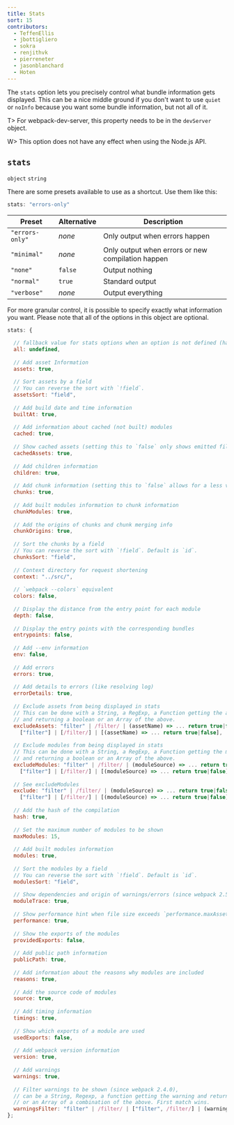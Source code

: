 ```yaml
---
title: Stats
sort: 15
contributors:
  - TeffenEllis
  - jbottigliero
  - sokra
  - renjithvk
  - pierreneter
  - jasonblanchard
  - Hoten
---
```


The `stats` option lets you precisely control what bundle information gets displayed. This can be a nice middle ground if you don't want to use `quiet` or `noInfo` because you want some bundle information, but not all of it.

T> For webpack-dev-server, this property needs to be in the `devServer` object.

W> This option does not have any effect when using the Node.js API.

## `stats`

`object` `string`

There are some presets available to use as a shortcut. Use them like this:

```js
stats: "errors-only"
```

| Preset | Alternative | Description |
|--------|-------------|-------------|
| `"errors-only"` | *none*  | Only output when errors happen |
| `"minimal"`     | *none*  | Only output when errors or new compilation happen |
| `"none"`        | `false` | Output nothing |
| `"normal"`      | `true`  | Standard output |
| `"verbose"`     | *none*  | Output everything |

For more granular control, it is possible to specify exactly what information you want. Please note that all of the options in this object are optional.

``` js
stats: {

  // fallback value for stats options when an option is not defined (has precedence over local webpack defaults)
  all: undefined,
  
  // Add asset Information
  assets: true,
  
  // Sort assets by a field
  // You can reverse the sort with `!field`.
  assetsSort: "field",
  
  // Add build date and time information
  builtAt: true,
  
  // Add information about cached (not built) modules
  cached: true,
  
  // Show cached assets (setting this to `false` only shows emitted files)
  cachedAssets: true,
  
  // Add children information
  children: true,
  
  // Add chunk information (setting this to `false` allows for a less verbose output)
  chunks: true,
  
  // Add built modules information to chunk information
  chunkModules: true,
  
  // Add the origins of chunks and chunk merging info
  chunkOrigins: true,
  
  // Sort the chunks by a field
  // You can reverse the sort with `!field`. Default is `id`.
  chunksSort: "field",
  
  // Context directory for request shortening
  context: "../src/",
  
  // `webpack --colors` equivalent
  colors: false,
  
  // Display the distance from the entry point for each module
  depth: false,
  
  // Display the entry points with the corresponding bundles
  entrypoints: false,
  
  // Add --env information
  env: false,
  
  // Add errors
  errors: true,
  
  // Add details to errors (like resolving log)
  errorDetails: true,
  
  // Exclude assets from being displayed in stats
  // This can be done with a String, a RegExp, a Function getting the assets name
  // and returning a boolean or an Array of the above.
  excludeAssets: "filter" | /filter/ | (assetName) => ... return true|false |
    ["filter"] | [/filter/] | [(assetName) => ... return true|false],
    
  // Exclude modules from being displayed in stats
  // This can be done with a String, a RegExp, a Function getting the modules source
  // and returning a boolean or an Array of the above.
  excludeModules: "filter" | /filter/ | (moduleSource) => ... return true|false |
    ["filter"] | [/filter/] | [(moduleSource) => ... return true|false],
    
  // See excludeModules
  exclude: "filter" | /filter/ | (moduleSource) => ... return true|false |
    ["filter"] | [/filter/] | [(moduleSource) => ... return true|false],
    
  // Add the hash of the compilation
  hash: true,
  
  // Set the maximum number of modules to be shown
  maxModules: 15,
  
  // Add built modules information
  modules: true,
  
  // Sort the modules by a field
  // You can reverse the sort with `!field`. Default is `id`.
  modulesSort: "field",
  
  // Show dependencies and origin of warnings/errors (since webpack 2.5.0)
  moduleTrace: true,
  
  // Show performance hint when file size exceeds `performance.maxAssetSize`
  performance: true,
  
  // Show the exports of the modules
  providedExports: false,
  
  // Add public path information
  publicPath: true,
  
  // Add information about the reasons why modules are included
  reasons: true,
  
  // Add the source code of modules
  source: true,
  
  // Add timing information
  timings: true,
  
  // Show which exports of a module are used
  usedExports: false,
  
  // Add webpack version information
  version: true,
  
  // Add warnings
  warnings: true,
  
  // Filter warnings to be shown (since webpack 2.4.0),
  // can be a String, Regexp, a function getting the warning and returning a boolean
  // or an Array of a combination of the above. First match wins.
  warningsFilter: "filter" | /filter/ | ["filter", /filter/] | (warning) => ... return true|false
};
```
